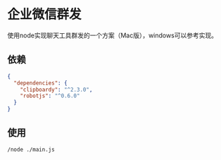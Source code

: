 # 企业微信群发
使用node实现聊天工具群发的一个方案（Mac版），windows可以参考实现。

## 依赖
```json
{
  "dependencies": {
    "clipboardy": "^2.3.0",
    "robotjs": "^0.6.0"
  }
}

```

## 使用
```bash
/node ./main.js
```